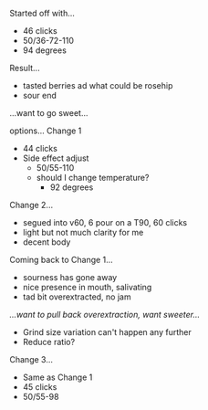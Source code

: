Started off with... 
- 46 clicks
- 50/36-72-110
- 94 degrees

Result...
- tasted berries ad what could be rosehip
- sour end

...want to go sweet...

options...
Change 1
- 44 clicks
- Side effect adjust
    - 50/55-110
    - should I change temperature?
        - 92 degrees

Change 2...
- segued into v60, 6 pour on a T90, 60 clicks
- light but not much clarity for me
- decent body

Coming back to Change 1...
- sourness has gone away
- nice presence in mouth, salivating
- tad bit overextracted, no jam

*...want to pull back overextraction, want sweeter...*
- Grind size variation can't happen any further
- Reduce ratio?

Change 3...
- Same as Change 1
- 45 clicks
- 50/55-98


